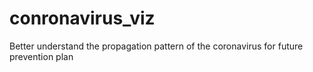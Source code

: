 # conronavirus_viz
Better understand the propagation pattern of the coronavirus for future prevention plan
